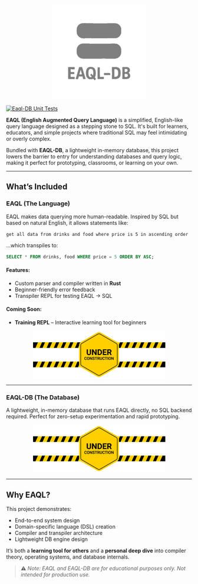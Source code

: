 <p align="center"><img src="docs/images/logos/logo-256-no-bg-grey.png"/></p>

[![Eaql-DB Unit Tests](https://github.com/matthambrecht/eaql-db/actions/workflows/tests.yaml/badge.svg)](https://github.com/matthambrecht/eaql-db/actions/workflows/tests.yaml)

**EAQL (English Augmented Query Language)** is a simplified, English-like query language designed as a stepping stone to SQL. It's built for learners, educators, and simple projects where traditional SQL may feel intimidating or overly complex.

Bundled with **EAQL-DB**, a lightweight in-memory database, this project lowers the barrier to entry for understanding databases and query logic, making it perfect for prototyping, classrooms, or learning on your own.

---

## What’s Included

### EAQL (The Language)

EAQL makes data querying more human-readable. Inspired by SQL but based on natural English, it allows statements like:

```eaql
get all data from drinks and food where price is 5 in ascending order
````

...which transpiles to:

```sql
SELECT * FROM drinks, food WHERE price = 5 ORDER BY ASC;
```

#### Features:

* Custom parser and compiler written in **Rust**
* Beginner-friendly error feedback
* Transpiler REPL for testing EAQL → SQL

#### Coming Soon:

* **Training REPL** – Interactive learning tool for beginners

<p align="center"><img src="docs/images/utils/under_construction.png"/></p>

---

### EAQL-DB (The Database)

A lightweight, in-memory database that runs EAQL directly, no SQL backend required. Perfect for zero-setup experimentation and rapid prototyping.

<p align="center"><img src="docs/images/utils/under_construction.png"/></p>

---

## Why EAQL?

This project demonstrates:

* End-to-end system design
* Domain-specific language (DSL) creation
* Compiler and transpiler architecture
* Lightweight DB engine design

It’s both a **learning tool for others** and a **personal deep dive** into compiler theory, operating systems, and database internals.

> ⚠️ *Note: EAQL and EAQL-DB are for educational purposes only. Not intended for production use.*
